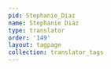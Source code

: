 ```yaml
---
pid: Stephanie_Diaz
name: Stephanie Diaz
type: translator
order: '149'
layout: tagpage
collection: translator_tags
---
```

